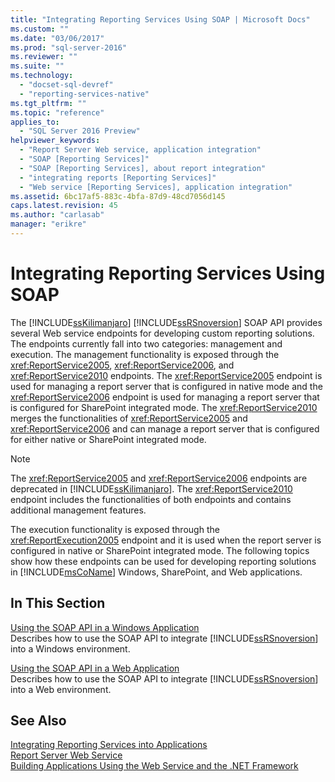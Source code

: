 ```yaml
---
title: "Integrating Reporting Services Using SOAP | Microsoft Docs"
ms.custom: ""
ms.date: "03/06/2017"
ms.prod: "sql-server-2016"
ms.reviewer: ""
ms.suite: ""
ms.technology: 
  - "docset-sql-devref"
  - "reporting-services-native"
ms.tgt_pltfrm: ""
ms.topic: "reference"
applies_to: 
  - "SQL Server 2016 Preview"
helpviewer_keywords: 
  - "Report Server Web service, application integration"
  - "SOAP [Reporting Services]"
  - "SOAP [Reporting Services], about report integration"
  - "integrating reports [Reporting Services]"
  - "Web service [Reporting Services], application integration"
ms.assetid: 6bc17af5-883c-4bfa-87d9-48cd7056d145
caps.latest.revision: 45
ms.author: "carlasab"
manager: "erikre"
---
```

# Integrating Reporting Services Using SOAP
  The [!INCLUDE[ssKilimanjaro](../../analysis-services/instances/install/windows/includes/sskilimanjaro-md.md)] [!INCLUDE[ssRSnoversion](../../advanced-analytics/r-services/includes/ssrsnoversion-md.md)] SOAP API provides several Web service endpoints for developing custom reporting solutions. The endpoints currently fall into two categories: management and execution. The management functionality is exposed through the <xref:ReportService2005>, <xref:ReportService2006>, and <xref:ReportService2010> endpoints. The <xref:ReportService2005> endpoint is used for managing a report server that is configured in native mode and the <xref:ReportService2006> endpoint is used for managing a report server that is configured for SharePoint integrated mode. The <xref:ReportService2010> merges the functionalities of <xref:ReportService2005> and <xref:ReportService2006> and can manage a report server that is configured for either native or SharePoint integrated mode.  
  
> [!NOTE]  
>  The <xref:ReportService2005> and <xref:ReportService2006> endpoints are deprecated in [!INCLUDE[ssKilimanjaro](../../analysis-services/instances/install/windows/includes/sskilimanjaro-md.md)]. The <xref:ReportService2010> endpoint includes the functionalities of both endpoints and contains additional management features.  
  
 The execution functionality is exposed through the <xref:ReportExecution2005> endpoint and it is used when the report server is configured in native or SharePoint integrated mode. The following topics show how these endpoints can be used for developing reporting solutions in [!INCLUDE[msCoName](../../advanced-analytics/r-services/tutorials/includes/msconame-md.md)] Windows, SharePoint, and Web applications.  
  
## In This Section  
 [Using the SOAP API in a Windows Application](../Topic/Using%20the%20SOAP%20API%20in%20a%20Windows%20Application.md)  
 Describes how to use the SOAP API to integrate [!INCLUDE[ssRSnoversion](../../advanced-analytics/r-services/includes/ssrsnoversion-md.md)] into a Windows environment.  
  
 [Using the SOAP API in a Web Application](../Topic/Using%20the%20SOAP%20API%20in%20a%20Web%20Application.md)  
 Describes how to use the SOAP API to integrate [!INCLUDE[ssRSnoversion](../../advanced-analytics/r-services/includes/ssrsnoversion-md.md)] into a Web environment.  
  
## See Also  
 [Integrating Reporting Services into Applications](../../reporting-services/application-integration/integrating-reporting-services-into-applications.md)   
 [Report Server Web Service](../../reporting-services/report-server-web-service/report-server-web-service.md)   
 [Building Applications Using the Web Service and the .NET Framework](../../reporting-services/report-server-web-service/net-framework/building-applications-using-the-web-service-and-the-.net-framework.md)  
  
  